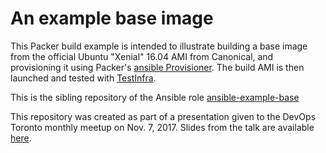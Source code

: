 An example base image
=====================

This Packer build example is intended to illustrate building a base image from the official Ubuntu "Xenial" 16.04 AMI from Canonical, and provisioning it using Packer's [ansible Provisioner](https://www.packer.io/docs/provisioners/ansible.html). The build AMI is then launched and tested with [TestInfra](https://testinfra.readthedocs.io).

This is the sibling repository of the Ansible role [ansible-example-base](https://github.com/jharley/ansible-example-base)

This repository was created as part of a presentation given to the DevOps Toronto monthly meetup on Nov. 7, 2017.  Slides from the talk are available [here](https://www.slideshare.net/JasonHarley3/building-immutable-machine-images-with-packer-and-ansible).

